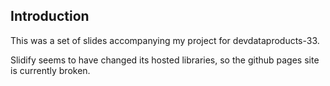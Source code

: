 ## Introduction

This was a set of slides accompanying my project for devdataproducts-33. 

Slidify seems to have changed its hosted libraries, so the github pages site is currently broken. 
